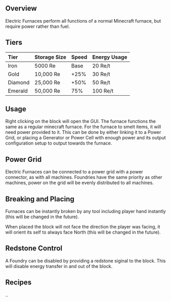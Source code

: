 ## Overview

Electric Furnaces perform all functions of a normal Minecraft furnace,
but require power rather than fuel.

## Tiers

| Tier    | Storage Size | Speed | Energy Usage |
|:--------|:-------------|:------|:-------------|
| Iron    | 5000 Re      | Base  | 20 Re/t      |
| Gold    | 10,000 Re    | +25%  | 30 Re/t      |
| Diamond | 25,000 Re    | +50%  | 50 Re/t      |
| Emerald | 50,000 Re    | 75%   | 100 Re/t     |

## Usage

Right clicking on the block will open the GUI. The furnace functions the
same as a regular minecraft furnace. For the furnace to smelt items, it
will need power provided to it. This can be done by either linking it to
a Power Grid, or placing a Generator or Power Cell with enough power and
its output configuration setup to output towards the furnace.


## Power Grid

Electric Furnaces can be connected to a power grid with a power
connector, as with all machines. Foundries have the same priority as
other machines, power on the grid will be evenly distributed to all
machines.

## Breaking and Placing

Furnaces can be instantly broken by any tool including player hand
instantly (this will be changed in the future).

When placed the block will not face the direction the player was facing,
it will orient its self to always face North (this will be changed in
the future).

## Redstone Control

A Foundry can be disabled by providing a redstone siginal to the block.
This will disable energy transfer in and out of the block.

## Recipes

..
